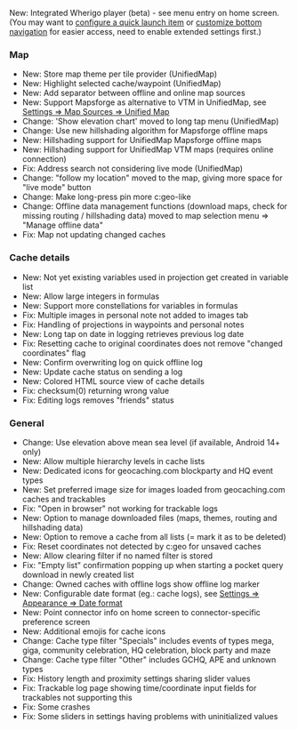 New: Integrated Wherigo player (beta) - see menu entry on home screen.<br> (You may want to [configure a quick launch item](cgeo-setting://quicklaunchitems_sorted) or [customize bottom navigation](cgeo-setting://custombnitem) for easier access, need to enable extended settings first.)

### Map
- New: Store map theme per tile provider (UnifiedMap)
- New: Highlight selected cache/waypoint (UnifiedMap)
- New: Add separator between offline and online map sources
- New: Support Mapsforge as alternative to VTM in UnifiedMap, see [Settings => Map Sources => Unified Map](cgeo-setting://useMapsforgeInUnifiedMap)
- Change: 'Show elevation chart' moved to long tap menu (UnifiedMap)
- Change: Use new hillshading algorithm for Mapsforge offline maps
- New: Hillshading support for UnifiedMap Mapsforge offline maps
- New: Hillshading support for UnifiedMap VTM maps (requires online connection)
- Fix: Address search not considering live mode (UnifiedMap)
- Change: "follow my location" moved to the map, giving more space for "live mode" button
- Change: Make long-press pin more c:geo-like
- Change: Offline data management functions (download maps, check for missing routing / hillshading data) moved to map selection menu => "Manage offline data"
- Fix: Map not updating changed caches

### Cache details
- New: Not yet existing variables used in projection get created in variable list
- New: Allow large integers in formulas
- New: Support more constellations for variables in formulas
- Fix: Multiple images in personal note not added to images tab
- Fix: Handling of projections in waypoints and personal notes
- New: Long tap on date in logging retrieves previous log date
- Fix: Resetting cache to original coordinates does not remove "changed coordinates" flag
- New: Confirm overwriting log on quick offline log
- New: Update cache status on sending a log
- New: Colored HTML source view of cache details
- Fix: checksum(0) returning wrong value
- Fix: Editing logs removes "friends" status

### General
- Change: Use elevation above mean sea level (if available, Android 14+ only)
- New: Allow multiple hierarchy levels in cache lists
- New: Dedicated icons for geocaching.com blockparty and HQ event types
- New: Set preferred image size for images loaded from geocaching.com caches and trackables
- Fix: "Open in browser" not working for trackable logs
- New: Option to manage downloaded files (maps, themes, routing and hillshading data)
- New: Option to remove a cache from all lists (= mark it as to be deleted)
- Fix: Reset coordinates not detected by c:geo for unsaved caches
- New: Allow clearing filter if no named filter is stored
- Fix: "Empty list" confirmation popping up when starting a pocket query download in newly created list
- Change: Owned caches with offline logs show offline log marker
- New: Configurable date format (eg.: cache logs), see [Settings => Appearance => Date format](cgeo-settings://short_date_format)
- New: Point connector info on home screen to connector-specific preference screen
- New: Additional emojis for cache icons
- Change: Cache type filter "Specials" includes events of types mega, giga, community celebration, HQ celebration, block party and maze
- Change: Cache type filter "Other" includes GCHQ, APE and unknown types
- Fix: History length and proximity settings sharing slider values
- Fix: Trackable log page showing time/coordinate input fields for trackables not supporting this
- Fix: Some crashes
- Fix: Some sliders in settings having problems with uninitialized values
